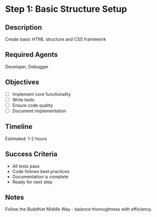 # Step 1: Basic Structure Setup

## Description
Create basic HTML structure and CSS framework

## Required Agents
Developer, Debugger

## Objectives
- [ ] Implement core functionality
- [ ] Write tests
- [ ] Ensure code quality
- [ ] Document implementation

## Timeline
Estimated: 1-2 hours

## Success Criteria
- All tests pass
- Code follows best practices
- Documentation is complete
- Ready for next step

## Notes
Follow the Buddhist Middle Way - balance thoroughness with efficiency.
